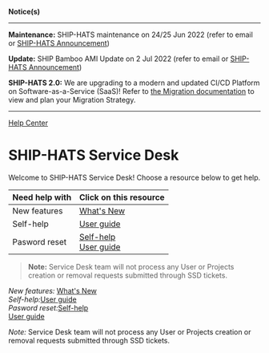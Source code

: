 **Notice(s)**

----

**Maintenance:** SHIP-HATS maintenance on 24/25 Jun 2022 (refer to email or [SHIP-HATS Announcement](https://confluence.ship.gov.sg/pages/viewpage.action?pageId=252937106))

**Update:** SHIP Bamboo AMI Update on 2 Jul 2022 (refer to email or [SHIP-HATS Announcement](https://confluence.ship.gov.sg/pages/viewpage.action?pageId=252937106))

**SHIP-HATS 2.0:** We are upgrading to a modern and updated CI/CD Platform on Software-as-a-Service (SaaS)! Refer to [the Migration documentation](https://docs.developer.tech.gov.sg/docs/ship-hats-migration/#/) to view and plan your Migration Strategy.

----


[Help Center](https://jira.ship.gov.sg/servicedesk/customer/portals)
# SHIP-HATS Service Desk

Welcome to SHIP-HATS Service Desk! Choose a resource below to get help.

|Need help with|Click on this resource|
|---|---|
|New features|[What's New](https://docs.developer.tech.gov.sg/docs/ship-hats-documentation/#/what-s-new)|
|Self-help|[User guide](https://docs.developer.tech.gov.sg/docs/ship-hats-documentation/#/ship-hats-overview)|
|Pasword reset|[Self-help](https://www.ship.gov.sg/selfhelp)<br>[User guide](https://docs.developer.tech.gov.sg/docs/ship-hats-documentation/#/manage-account?id=reset-password)|

>**Note:** Service Desk team will not process any User or Projects creation or removal requests submitted through SSD tickets.


*New features:* [What's New](https://docs.developer.tech.gov.sg/docs/ship-hats-documentation/#/what-s-new)  
*Self-help:*[User guide](https://docs.developer.tech.gov.sg/docs/ship-hats-documentation/#/ship-hats-overview)  
*Pasword reset:*[Self-help](https://www.ship.gov.sg/selfhelp)<br>[User guide](https://docs.developer.tech.gov.sg/docs/ship-hats-documentation/#/manage-account?id=reset-password)  

*Note:* Service Desk team will not process any User or Projects creation or removal requests submitted through SSD tickets.

<!--
For new features refer to [What's New](https://docs.developer.tech.gov.sg/docs/ship-hats-documentation/#/what-s-new)

Use self help [user guide](https://docs.developer.tech.gov.sg/docs/ship-hats-documentation/#/ship-hats-overview)

Password Reset for your SHIP-HATS account, please use [Self-help](https://www.ship.gov.sg/selfhelp) link and refer here the documentation guideline.
-->
